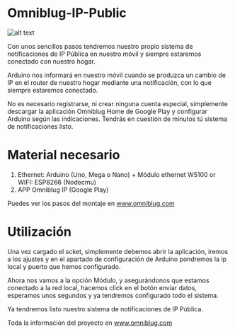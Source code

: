 Omniblug-IP-Public
=============

![alt text](http://www.omniblug.com/img/blog/ippublic/omniblug_home1.png)

Con unos sencillos pasos tendremos nuestro propio sistema de notificaciones de IP Pública en nuestro móvil y siempre estaremos conectado con nuestro hogar.

Arduino nos informará en nuestro móvil cuando se produzca un cambio de IP en el router de nuestro hogar mediante una notificación, con lo que siempre estaremos conectado.

No es necesario registrarse, ni crear ninguna cuenta especial, simplemente descargar la aplicación Omniblug Home de Google Play y configurar Arduino según las indicaciones. Tendrás en cuestión de minutos tú sistema de notificaciones listo.


Material necesario
==================

1. Ethernet: Arduino (Uno, Mega o Nano) + Módulo ethernet W5100 or WIFI: ESP8266 (Nodecmu)
2. APP Omniblug IP (Google Play)

Puedes ver los pasos del montaje en www.omniblug.com


Utilización
===========

Una vez cargado el scket, simplemente debemos abrir la aplicación, iremos a los ajustes y en el apartado de configuración de Arduino pondremos la ip local y puerto que hemos configurado.

Ahora nos vamos a la opción Módulo, y asegurándonos que estamos conectado a la red local, hacemos click en el botón enviar datos, esperamos unos segundos y ya tendremos configurado todo el sistema.

Ya tendremos listo nuestro sistema de notificaciones de IP Pública.

Toda la información del proyecto en www.omniblug.com
